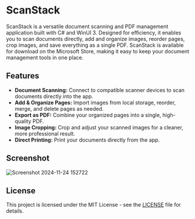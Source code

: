 # ScanStack
ScanStack is a versatile document scanning and PDF management application built with C# and WinUI 3. Designed for efficiency, it enables you to scan documents directly, add and organize images, reorder pages, crop images, and save everything as a single PDF. ScanStack is available for download on the Microsoft Store, making it easy to keep your document management tools in one place.

## Features
- **Document Scanning:** Connect to compatible scanner devices to scan documents directly into the app.
- **Add & Organize Pages:** Import images from local storage, reorder, merge, and delete pages as needed.
- **Export as PDF:** Combine your organized pages into a single, high-quality PDF.
- **Image Cropping:** Crop and adjust your scanned images for a cleaner, more professional result.
- **Direct Printing:** Print your documents directly from the app.

## Screenshot
![Screenshot 2024-11-24 152722](https://github.com/user-attachments/assets/77740bb5-1dc0-444d-ba38-4d92c63c7b1d)

## License
This project is licensed under the MIT License - see the [LICENSE](https://github.com/Diyari-Kurdi/DeeSharp.ScanStack/tree/master?tab=MIT-1-ov-file#readme) file for details.

